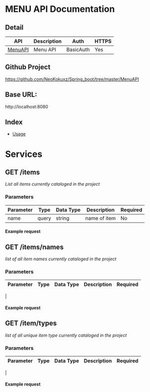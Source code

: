 # MENU API Documentation

## Detail
API | Description | Auth | HTTPS |
|---|---|---|---|
| [MenuAPI](https://github.com/NeoKokuxz/Spring_boot/tree/master/MenuAPI) | Menu API | BasicAuth | Yes |

## Github Project
https://github.com/NeoKokuxz/Spring_boot/tree/master/MenuAPI

## Base URL:
http://localhost:8080

## Index
* [Usage](#Usage)

# Services

## **GET** /items
*List all items currently cataloged in the project*

### Parameters

Parameter | Type | Data Type | Description | Required
| --- | --- | --- | --- | --- |
| name | query | string | name of item | No |

#### Example request

## **GET** /items/names
*list of all item names currently cataloged in the project*

### Parameters
Parameter | Type | Data Type | Description | Required
| --- | --- | --- | --- | --- |
| 

#### Example request

## **GET** /item/types
*list of all unique item type currently cataloged in the project*

### Parameters
Parameter | Type | Data Type | Description | Required
| --- | --- | --- | --- | --- |
| 

#### Example request
